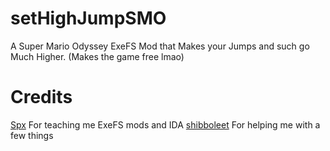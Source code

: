 # setHighJumpSMO
A Super Mario Odyssey ExeFS Mod that Makes your Jumps and such go Much Higher. (Makes the game free lmao)

# Credits
[Spx](https://twitter.com/spx01_) For teaching me ExeFS mods and IDA
[shibboleet](shibboleet#1010) For helping me with a few things
